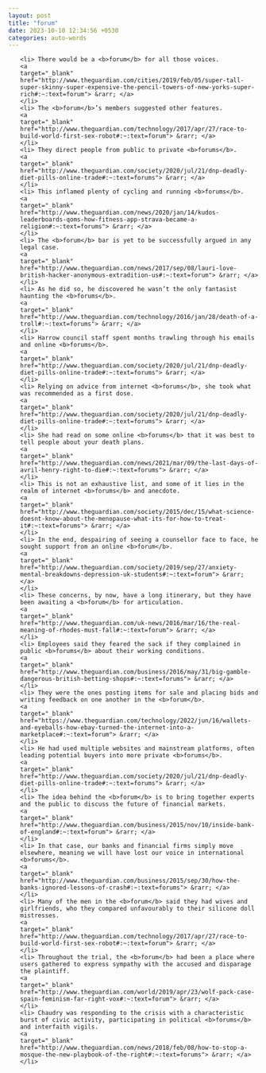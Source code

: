 ```yaml
---
layout: post
title: "forum"
date: 2023-10-10 12:34:56 +0530
categories: auto-words
---
```

<ol>

    <li> There would be a <b>forum</b> for all those voices.
    <a 
    target="_blank" 
    href="http://www.theguardian.com/cities/2019/feb/05/super-tall-super-skinny-super-expensive-the-pencil-towers-of-new-yorks-super-rich#:~:text=forum"> &rarr; </a>
    </li>
    <li> The <b>forum</b>’s members suggested other features.
    <a 
    target="_blank" 
    href="http://www.theguardian.com/technology/2017/apr/27/race-to-build-world-first-sex-robot#:~:text=forum"> &rarr; </a>
    </li>
    <li> They direct people from public to private <b>forums</b>.
    <a 
    target="_blank" 
    href="http://www.theguardian.com/society/2020/jul/21/dnp-deadly-diet-pills-online-trade#:~:text=forums"> &rarr; </a>
    </li>
    <li> This inflamed plenty of cycling and running <b>forums</b>.
    <a 
    target="_blank" 
    href="http://www.theguardian.com/news/2020/jan/14/kudos-leaderboards-qoms-how-fitness-app-strava-became-a-religion#:~:text=forums"> &rarr; </a>
    </li>
    <li> The <b>forum</b> bar is yet to be successfully argued in any legal case.
    <a 
    target="_blank" 
    href="http://www.theguardian.com/news/2017/sep/08/lauri-love-british-hacker-anonymous-extradition-us#:~:text=forum"> &rarr; </a>
    </li>
    <li> As he did so, he discovered he wasn’t the only fantasist haunting the <b>forums</b>.
    <a 
    target="_blank" 
    href="http://www.theguardian.com/technology/2016/jan/28/death-of-a-troll#:~:text=forums"> &rarr; </a>
    </li>
    <li> Harrow council staff spent months trawling through his emails and online <b>forums</b>.
    <a 
    target="_blank" 
    href="http://www.theguardian.com/society/2020/jul/21/dnp-deadly-diet-pills-online-trade#:~:text=forums"> &rarr; </a>
    </li>
    <li> Relying on advice from internet <b>forums</b>, she took what was recommended as a first dose.
    <a 
    target="_blank" 
    href="http://www.theguardian.com/society/2020/jul/21/dnp-deadly-diet-pills-online-trade#:~:text=forums"> &rarr; </a>
    </li>
    <li> She had read on some online <b>forums</b> that it was best to tell people about your death plans.
    <a 
    target="_blank" 
    href="http://www.theguardian.com/news/2021/mar/09/the-last-days-of-avril-henry-right-to-die#:~:text=forums"> &rarr; </a>
    </li>
    <li> This is not an exhaustive list, and some of it lies in the realm of internet <b>forums</b> and anecdote.
    <a 
    target="_blank" 
    href="http://www.theguardian.com/society/2015/dec/15/what-science-doesnt-know-about-the-menopause-what-its-for-how-to-treat-it#:~:text=forums"> &rarr; </a>
    </li>
    <li> In the end, despairing of seeing a counsellor face to face, he sought support from an online <b>forum</b>.
    <a 
    target="_blank" 
    href="http://www.theguardian.com/society/2019/sep/27/anxiety-mental-breakdowns-depression-uk-students#:~:text=forum"> &rarr; </a>
    </li>
    <li> These concerns, by now, have a long itinerary, but they have been awaiting a <b>forum</b> for articulation.
    <a 
    target="_blank" 
    href="http://www.theguardian.com/uk-news/2016/mar/16/the-real-meaning-of-rhodes-must-fall#:~:text=forum"> &rarr; </a>
    </li>
    <li> Employees said they feared the sack if they complained in public <b>forums</b> about their working conditions.
    <a 
    target="_blank" 
    href="http://www.theguardian.com/business/2016/may/31/big-gamble-dangerous-british-betting-shops#:~:text=forums"> &rarr; </a>
    </li>
    <li> They were the ones posting items for sale and placing bids and writing feedback on one another in the <b>forum</b>.
    <a 
    target="_blank" 
    href="https://www.theguardian.com/technology/2022/jun/16/wallets-and-eyeballs-how-ebay-turned-the-internet-into-a-marketplace#:~:text=forum"> &rarr; </a>
    </li>
    <li> He had used multiple websites and mainstream platforms, often leading potential buyers into more private <b>forums</b>.
    <a 
    target="_blank" 
    href="http://www.theguardian.com/society/2020/jul/21/dnp-deadly-diet-pills-online-trade#:~:text=forums"> &rarr; </a>
    </li>
    <li> The idea behind the <b>forum</b> is to bring together experts and the public to discuss the future of financial markets.
    <a 
    target="_blank" 
    href="http://www.theguardian.com/business/2015/nov/10/inside-bank-of-england#:~:text=forum"> &rarr; </a>
    </li>
    <li> In that case, our banks and financial firms simply move elsewhere, meaning we will have lost our voice in international <b>forums</b>.
    <a 
    target="_blank" 
    href="http://www.theguardian.com/business/2015/sep/30/how-the-banks-ignored-lessons-of-crash#:~:text=forums"> &rarr; </a>
    </li>
    <li> Many of the men in the <b>forum</b> said they had wives and girlfriends, who they compared unfavourably to their silicone doll mistresses.
    <a 
    target="_blank" 
    href="http://www.theguardian.com/technology/2017/apr/27/race-to-build-world-first-sex-robot#:~:text=forum"> &rarr; </a>
    </li>
    <li> Throughout the trial, the <b>forum</b> had been a place where users gathered to express sympathy with the accused and disparage the plaintiff.
    <a 
    target="_blank" 
    href="http://www.theguardian.com/world/2019/apr/23/wolf-pack-case-spain-feminism-far-right-vox#:~:text=forum"> &rarr; </a>
    </li>
    <li> Chaudry was responding to the crisis with a characteristic burst of civic activity, participating in political <b>forums</b> and interfaith vigils.
    <a 
    target="_blank" 
    href="http://www.theguardian.com/news/2018/feb/08/how-to-stop-a-mosque-the-new-playbook-of-the-right#:~:text=forums"> &rarr; </a>
    </li>